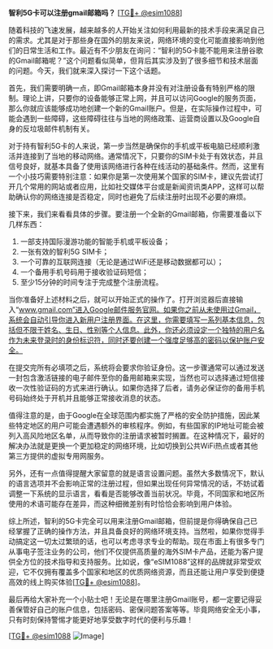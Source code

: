 **智利5G卡可以注册gmail邮箱吗？** [[TG💪+ @esim1088](https://t.me/s/esim1088)]

随着科技的飞速发展，越来越多的人开始关注如何利用最新的技术手段来满足自己的需求。尤其是对于那些身在国外的朋友来说，网络环境的变化可能直接影响到他们的日常生活和工作。最近有不少朋友在询问：“智利的5G卡能不能用来注册谷歌的Gmail邮箱呢？”这个问题看似简单，但背后其实涉及到了很多细节和技术层面的问题。今天，我们就来深入探讨一下这个话题。

首先，我们需要明确一点，即Gmail邮箱本身并没有对注册设备有特别严格的限制。理论上讲，只要你的设备能够正常上网，并且可以访问Google的服务页面，那么你就应该能够成功地创建一个新的Gmail账户。但是，在实际操作过程中，可能会遇到一些障碍，这些障碍往往与当地的网络政策、运营商设置以及Google自身的反垃圾邮件机制有关。

对于持有智利5G卡的人来说，第一步当然是确保你的手机或平板电脑已经顺利激活并连接到了当地的移动网络。通常情况下，只要你的SIM卡处于有效状态，并且信号良好，就基本具备了使用该网络进行各种在线活动的基础条件。然而，这里有一个小技巧需要特别注意：如果你是第一次使用某个国家的SIM卡，建议先尝试打开几个常用的网站或者应用，比如社交媒体平台或是新闻资讯类APP，这样可以帮助确认你的网络连接是否稳定，同时也避免了后续注册时出现不必要的麻烦。

接下来，我们来看看具体的步骤。要注册一个全新的Gmail邮箱，你需要准备以下几样东西：
1. 一部支持国际漫游功能的智能手机或平板设备；
2. 一张有效的智利5G SIM卡；
3. 一个可靠的互联网连接（无论是通过WiFi还是移动数据都可以）；
4. 一个备用手机号码用于接收验证码短信；
5. 至少15分钟的时间专注于完成整个注册流程。

当你准备好上述材料之后，就可以开始正式的操作了。打开浏览器后直接输入“www.gmail.com”进入Google邮件服务官网。如果你之前从未使用过Gmail，系统会自动引导你进入新用户注册界面。在这里，你需要填写一系列基本信息，包括但不限于姓名、生日、性别等个人信息。此外，你还必须设定一个独特的用户名作为未来登录时的身份标识符，同时还要创建一个强度足够高的密码以保护账户安全。

在提交完所有必填项之后，系统将会要求你验证身份。这一步骤通常可以通过发送一封包含激活链接的电子邮件至你的备用邮箱来实现，当然也可以选择通过短信接收一次性验证码的方式来进行确认。如果你选择了后者，请务必保证你的备用手机号码始终处于开机并且能够正常接收消息的状态。

值得注意的是，由于Google在全球范围内都实施了严格的安全防护措施，因此某些特定地区的用户可能会遭遇额外的审核程序。例如，有些国家的IP地址可能会被列入高风险地区名单，从而导致你的注册请求被暂时搁置。在这种情况下，最好的解决办法就是更换一个更加稳定的网络环境，比如切换到公共WiFi热点或者其他第三方提供的虚拟专用网服务。

另外，还有一点值得提醒大家留意的就是语言设置问题。虽然大多数情况下，默认的语言选项并不会影响正常的注册过程，但如果出现任何异常情况的话，不妨试着调整一下系统的显示语言，看看是否能够改善当前状况。毕竟，不同国家和地区所使用的术语可能存在差异，而这种细微差别有时恰恰会影响到用户体验。

综上所述，智利的5G卡完全可以用来注册Gmail邮箱，但前提是你得确保自己已经掌握了正确的操作方法，并且具备良好的网络环境支持。当然啦，如果你觉得手动搞定这一切太过繁琐的话，也可以考虑寻求专业的帮助。现在市面上有很多专门从事电子签注业务的公司，他们不仅提供高质量的海外SIM卡产品，还能为客户提供全方位的技术指导和支持服务。比如说，像“eSIM1088”这样的品牌就非常受欢迎，它不仅拥有覆盖多个国家和地区的优质网络资源，而且还能让用户享受到便捷高效的线上购买体验[[TG💪+ @esim1088](https://t.me/s/esim1088)]。

最后再给大家补充一个小贴士吧！无论是在哪里注册Gmail账号，都一定要记得妥善保管好自己的账户信息，包括密码、密保问题答案等等。毕竟网络安全无小事，只有时刻保持警惕才能更好地享受数字时代的便利与乐趣！

[[TG💪+ @esim1088](https://t.me/s/esim1088) ![Image](https://i.postimg.cc/4NQfJmqS/Snipaste-2025-05-13-00-14-12.png)]